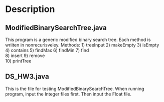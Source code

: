 # Description
## ModifiedBinarySearchTree.java
This program is a generic modified binary search tree. Each method is wriiten
in nonrecurisveley. 
Methods:
    1)  treeInput
    2)  makeEmpty
    3)  isEmpty
    4)  contains
    5)  findMax
    6)  findMin
    7)  find            
    8)  insert
    9)  remove       
    10) printTree

## DS_HW3.java
This is the file for testing ModifiedBinarySearchTree.
When running program, input the Integer files first. Then input the Float file.
